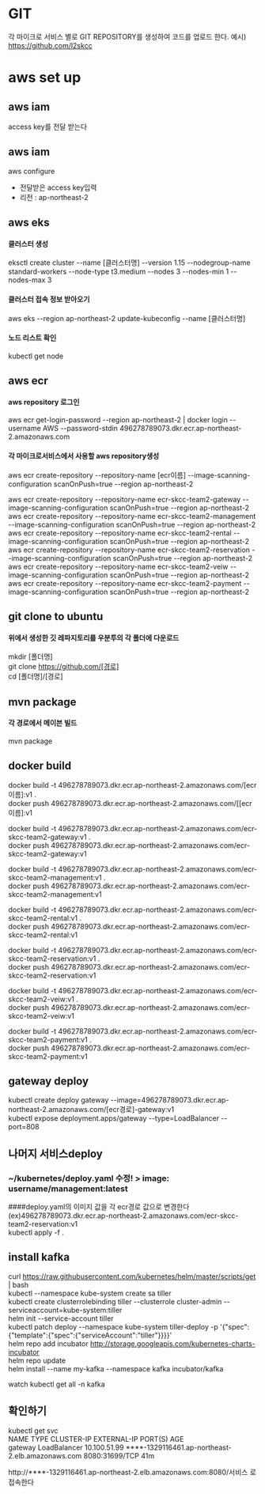 # GIT
각 마이크로 서비스 별로 GIT REPOSITORY를 생성하여 코드를 업로드 한다.
예시) https://github.com/l2skcc

# aws set up
## aws iam
access key를 전달 받는다   

## aws iam
aws configure    
- 전달받은 access key입력
- 리전 : ap-northeast-2

## aws eks 
#### 클러스터 생성   
eksctl create cluster --name [클러스터명] --version 1.15 --nodegroup-name standard-workers --node-type t3.medium --nodes 3 --nodes-min 1 --nodes-max 3
#### 클러스터 접속 정보 받아오기 
aws eks --region ap-northeast-2 update-kubeconfig --name [클러스터명]
#### 노드 리스트 확인   
kubectl get node

## aws ecr   
#### aws repository 로그인   
aws ecr get-login-password --region ap-northeast-2 | docker login --username AWS --password-stdin 496278789073.dkr.ecr.ap-northeast-2.amazonaws.com   


#### 각 마이크로서비스에서 사용할 aws repository생성   
aws ecr create-repository --repository-name [ecr이름] --image-scanning-configuration scanOnPush=true --region ap-northeast-2   

aws ecr create-repository --repository-name ecr-skcc-team2-gateway --image-scanning-configuration scanOnPush=true --region ap-northeast-2   
aws ecr create-repository --repository-name ecr-skcc-team2-management --image-scanning-configuration scanOnPush=true --region ap-northeast-2   
aws ecr create-repository --repository-name ecr-skcc-team2-rental --image-scanning-configuration scanOnPush=true --region ap-northeast-2   
aws ecr create-repository --repository-name ecr-skcc-team2-reservation --image-scanning-configuration scanOnPush=true --region ap-northeast-2   
aws ecr create-repository --repository-name ecr-skcc-team2-veiw --image-scanning-configuration scanOnPush=true --region ap-northeast-2   
aws ecr create-repository --repository-name ecr-skcc-team2-payment --image-scanning-configuration scanOnPush=true --region ap-northeast-2   


## git clone to ubuntu
#### 위에서 생성한 깃 레파지토리를 우분투의 각 폴더에 다운로드   
mkdir [폴더명]   
git clone https://github.com/[경로]   
cd [폴더명]/[경로]   

## mvn package
#### 각 경로에서 메이븐 빌드     
mvn package
 
 
## docker build
docker build -t 496278789073.dkr.ecr.ap-northeast-2.amazonaws.com/[ecr이름]:v1 .   
docker push 496278789073.dkr.ecr.ap-northeast-2.amazonaws.com/[[ecr이름]:v1   

docker build -t 496278789073.dkr.ecr.ap-northeast-2.amazonaws.com/ecr-skcc-team2-gateway:v1 .   
docker push 496278789073.dkr.ecr.ap-northeast-2.amazonaws.com/ecr-skcc-team2-gateway:v1   

docker build -t 496278789073.dkr.ecr.ap-northeast-2.amazonaws.com/ecr-skcc-team2-management:v1 .   
docker push 496278789073.dkr.ecr.ap-northeast-2.amazonaws.com/ecr-skcc-team2-management:v1   

docker build -t 496278789073.dkr.ecr.ap-northeast-2.amazonaws.com/ecr-skcc-team2-rental:v1 .   
docker push 496278789073.dkr.ecr.ap-northeast-2.amazonaws.com/ecr-skcc-team2-rental:v1   

docker build -t 496278789073.dkr.ecr.ap-northeast-2.amazonaws.com/ecr-skcc-team2-reservation:v1 .   
docker push 496278789073.dkr.ecr.ap-northeast-2.amazonaws.com/ecr-skcc-team2-reservation:v1   

docker build -t 496278789073.dkr.ecr.ap-northeast-2.amazonaws.com/ecr-skcc-team2-veiw:v1 .   
docker push 496278789073.dkr.ecr.ap-northeast-2.amazonaws.com/ecr-skcc-team2-veiw:v1   

docker build -t 496278789073.dkr.ecr.ap-northeast-2.amazonaws.com/ecr-skcc-team2-payment:v1 .   
docker push 496278789073.dkr.ecr.ap-northeast-2.amazonaws.com/ecr-skcc-team2-payment:v1   


## gateway deploy
kubectl create deploy gateway --image=496278789073.dkr.ecr.ap-northeast-2.amazonaws.com/[ecr경로]-gateway:v1   
kubectl expose deployment.apps/gateway  --type=LoadBalancer --port=808


## 나머지 서비스deploy
### ~/kubernetes/deploy.yaml 수정! > image: username/management:latest    
####deploy.yaml의 이미지 값을 각 ecr경로 값으로 변경한다 (ex)496278789073.dkr.ecr.ap-northeast-2.amazonaws.com/ecr-skcc-team2-reservation:v1   
kubectl apply -f .   

## install kafka
curl https://raw.githubusercontent.com/kubernetes/helm/master/scripts/get | bash   
kubectl --namespace kube-system create sa tiller   
kubectl create clusterrolebinding tiller --clusterrole cluster-admin --serviceaccount=kube-system:tiller   
helm init --service-account tiller   
kubectl patch deploy --namespace kube-system tiller-deploy -p '{"spec":{"template":{"spec":{"serviceAccount":"tiller"}}}}'   
helm repo add incubator http://storage.googleapis.com/kubernetes-charts-incubator   
helm repo update      
helm install --name my-kafka --namespace kafka incubator/kafka   

watch kubectl get all -n kafka    


## 확인하기
kubectl get svc   
NAME          TYPE           CLUSTER-IP      EXTERNAL-IP                                                                    PORT(S)          AGE   
gateway       LoadBalancer   10.100.51.99    ****-1329116461.ap-northeast-2.elb.amazonaws.com   8080:31699/TCP   41m   

http://****-1329116461.ap-northeast-2.elb.amazonaws.com:8080/서비스 로 접속한다   
